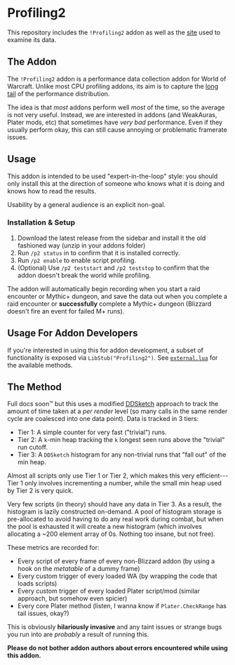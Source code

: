 # Profiling2

This repository includes the `!Profiling2` addon as well as the [site](https://wowprof.emallson.net)
used to examine its data.

## The Addon

The `!Profiling2` addon is a performance data collection addon for World of Warcraft. Unlike most
CPU profiling addons, its aim is to capture the [long tail](https://en.wikipedia.org/wiki/Long_tail)
of the performance distribution.

The idea is that _most_ addons perform well _most_ of the time, so the average is not very useful.
Instead, we are interested in addons (and WeakAuras, Plater mods, etc) that sometimes have _very
bad_ performance. Even if they usually perform okay, this can still cause annoying or problematic
framerate issues.

## Usage

This addon is intended to be used "expert-in-the-loop" style: you should only install this at the
direction of someone who knows what it is doing and knows how to read the results.

Usability by a general audience is an explicit non-goal.

### Installation & Setup

1. Download the latest release from the sidebar and install it the old fashioned way (unzip in your
   addons folder)
2. Run `/p2 status` in to confirm that it is installed correctly.
3. Run `/p2 enable` to enable script profiling.
4. (Optional) Use `/p2 teststart` and `/p2 teststop` to confirm that the addon doesn't break the
   world while profiling.

The addon will automatically begin recording when you start a raid encounter or Mythic+ dungeon, and
save the data out when you complete a raid encounter or **successfully** complete a Mythic+ dungeon
(Blizzard doesn't fire an event for failed M+ runs).

## Usage For Addon Developers

If you're interested in using this for addon development, a subset of functionality is exposed via
`LibStub("Profiling2")`. See [`external.lua`](./src/external.lua) for the available methods.

## The Method

Full docs soon:tm: but this uses a modified [DDSketch](https://arxiv.org/abs/1908.10693) approach to
track the amount of time taken at a _per render_ level (so many calls in the same render cycle are
coalesced into one data point). Data is tracked in 3 tiers:

- Tier 1: A simple counter for very fast ("trivial") runs.
- Tier 2: A `k`-min heap tracking the `k` longest seen runs above the "trivial" run cutoff.
- Tier 3: A `DDSketch` histogram for any non-trivial runs that "fall out" of the min heap.

Almost all scripts only use Tier 1 or Tier 2, which makes this very efficient---Tier 1 only
involves incrementing a number, while the small min heap used by Tier 2 is very quick.

Very few scripts (in theory) should have any data in Tier 3. As a result, the histogram is lazily
constructed on-demand. A pool of histogram storage is pre-allocated to avoid having to do any real
work during combat, but when the pool is exhausted it will create a new histogram (which involves
allocating a ~200 element array of 0s. Nothing too insane, but not free).

These metrics are recorded for:

- Every script of every frame of every non-Blizzard addon (by using a hook on the _metatable_ of a
  dummy frame)
- Every custom trigger of every loaded WA (by wrapping the code that loads scripts)
- Every custom trigger of every loaded Plater script/mod (similar approach, but somehow even
  spicier)
- Every core Plater method (listen, I wanna know if `Plater.CheckRange` has tail issues, okay?)

This is obviously **hilariously invasive** and any taint issues or strange bugs you run into are
_probably_ a result of running this.

**Please do not bother addon authors about errors encountered while using this addon.**
